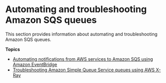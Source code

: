 # Automating and troubleshooting Amazon SQS queues<a name="sqs-automating-troubleshooting"></a>

This section provides information about automating and troubleshooting Amazon SQS queues\.

**Topics**
+ [Automating notifications from AWS services to Amazon SQS using Amazon EventBridge](sqs-automating-using-eventbridge.md)
+ [Troubleshooting Amazon Simple Queue Service queues using AWS X\-Ray](sqs-troubleshooting-using-x-ray.md)